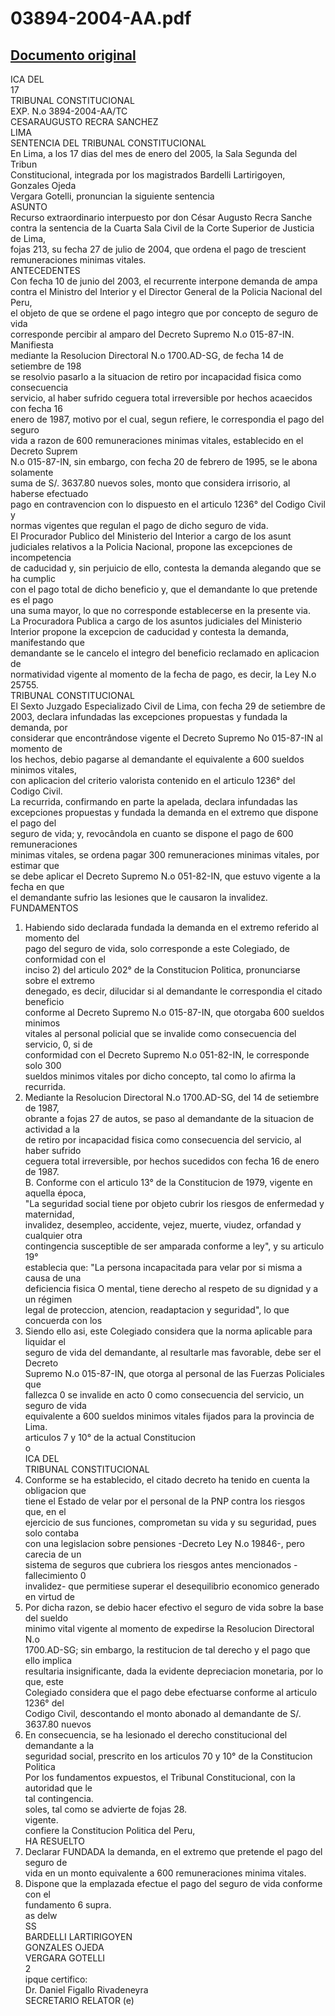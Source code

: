 
03894-2004-AA.pdf
=================
  
[Documento original](https://tc.gob.pe/jurisprudencia/2005/03894-2004-AA.pdf)  
---  
ICA DEL  
17  
TRIBUNAL CONSTITUCIONAL  
EXP. N.o 3894-2004-AA/TC  
CESARAUGUSTO RECRA SANCHEZ  
LIMA  
SENTENCIA DEL TRIBUNAL CONSTITUCIONAL  
En Lima, a los 17 dias del mes de enero del 2005, la Sala Segunda del Tribun  
Constitucional, integrada por los magistrados Bardelli Lartirigoyen, Gonzales Ojeda  
Vergara Gotelli, pronuncian la siguiente sentencia  
ASUNTO  
Recurso extraordinario interpuesto por don César Augusto Recra Sanche  
contra la sentencia de la Cuarta Sala Civil de la Corte Superior de Justicia de Lima,  
fojas 213, su fecha 27 de julio de 2004, que ordena el pago de trescient  
remuneraciones minimas vitales.  
ANTECEDENTES  
Con fecha 10 de junio del 2003, el recurrente interpone demanda de ampa  
contra el Ministro del Interior y el Director General de la Policia Nacional del Peru,  
el objeto de que se ordene el pago integro que por concepto de seguro de vida  
corresponde percibir al amparo del Decreto Supremo N.o 015-87-IN. Manifiesta  
mediante la Resolucion Directoral N.o 1700.AD-SG, de fecha 14 de setiembre de 198  
se resolvio pasarlo a la situacion de retiro por incapacidad fisica como consecuencia  
servicio, al haber sufrido ceguera total irreversible por hechos acaecidos con fecha 16  
enero de 1987, motivo por el cual, segun refiere, le correspondia el pago del seguro  
vida a razon de 600 remuneraciones minimas vitales, establecido en el Decreto Suprem  
N.o 015-87-IN, sin embargo, con fecha 20 de febrero de 1995, se le abona solamente  
suma de S/. 3637.80 nuevos soles, monto que considera irrisorio, al haberse efectuado  
pago en contravencion con lo dispuesto en el articulo 1236° del Codigo Civil y  
normas vigentes que regulan el pago de dicho seguro de vida.  
El Procurador Publico del Ministerio del Interior a cargo de los asunt  
judiciales relativos a la Policia Nacional, propone las excepciones de incompetencia  
de caducidad y, sin perjuicio de ello, contesta la demanda alegando que se ha cumplic  
con el pago total de dicho beneficio y, que el demandante lo que pretende es el pago  
una suma mayor, lo que no corresponde establecerse en la presente via.  
La Procuradora Publica a cargo de los asuntos judiciales del Ministerio  
Interior propone la excepcion de caducidad y contesta la demanda, manifestando que  
demandante se le cancelo el integro del beneficio reclamado en aplicacion de  
normatividad vigente al momento de la fecha de pago, es decir, la Ley N.o 25755.  
TRIBUNAL CONSTITUCIONAL  
El Sexto Juzgado Especializado Civil de Lima, con fecha 29 de setiembre de  
2003, declara infundadas las excepciones propuestas y fundada la demanda, por  
considerar que encontrândose vigente el Decreto Supremo No 015-87-IN al momento de  
los hechos, debio pagarse al demandante el equivalente a 600 sueldos minimos vitales,  
con aplicacion del criterio valorista contenido en el articulo 1236° del Codigo Civil.  
La recurrida, confirmando en parte la apelada, declara infundadas las  
excepciones propuestas y fundada la demanda en el extremo que dispone el pago del  
seguro de vida; y, revocândola en cuanto se dispone el pago de 600 remuneraciones  
minimas vitales, se ordena pagar 300 remuneraciones minimas vitales, por estimar que  
se debe aplicar el Decreto Supremo N.o 051-82-IN, que estuvo vigente a la fecha en que  
el demandante sufrio las lesiones que le causaron la invalidez.  
FUNDAMENTOS  
1. Habiendo sido declarada fundada la demanda en el extremo referido al momento del  
pago del seguro de vida, solo corresponde a este Colegiado, de conformidad con el  
inciso 2) del articulo 202° de la Constitucion Politica, pronunciarse sobre el extremo  
denegado, es decir, dilucidar si al demandante le correspondia el citado beneficio  
conforme al Decreto Supremo N.o 015-87-IN, que otorgaba 600 sueldos minimos  
vitales al personal policial que se invalide como consecuencia del servicio, 0, si de  
conformidad con el Decreto Supremo N.o 051-82-IN, le corresponde solo 300  
sueldos minimos vitales por dicho concepto, tal como lo afirma la recurrida.  
2. Mediante la Resolucion Directoral N.o 1700.AD-SG, del 14 de setiembre de 1987,  
obrante a fojas 27 de autos, se paso al demandante de la situacion de actividad a la  
de retiro por incapacidad fisica como consecuencia del servicio, al haber sufrido  
ceguera total irreversible, por hechos sucedidos con fecha 16 de enero de 1987.  
B. Conforme con el articulo 13° de la Constitucion de 1979, vigente en aquella época,  
"La seguridad social tiene por objeto cubrir los riesgos de enfermedad y maternidad,  
invalidez, desempleo, accidente, vejez, muerte, viudez, orfandad y cualquier otra  
contingencia susceptible de ser amparada conforme a ley", y su articulo 19°  
establecia que: "La persona incapacitada para velar por si misma a causa de una  
deficiencia fisica O mental, tiene derecho al respeto de su dignidad y a un régimen  
legal de proteccion, atencion, readaptacion y seguridad", lo que concuerda con los  
4. Siendo ello asi, este Colegiado considera que la norma aplicable para liquidar el  
seguro de vida del demandante, al resultarle mas favorable, debe ser el Decreto  
Supremo N.o 015-87-IN, que otorga al personal de las Fuerzas Policiales que  
fallezca 0 se invalide en acto 0 como consecuencia del servicio, un seguro de vida  
equivalente a 600 sueldos minimos vitales fijados para la provincia de Lima.  
articulos 7 y 10° de la actual Constitucion  
o  
ICA DEL  
TRIBUNAL CONSTITUCIONAL  
5. Conforme se ha establecido, el citado decreto ha tenido en cuenta la obligacion que  
tiene el Estado de velar por el personal de la PNP contra los riesgos que, en el  
ejercicio de sus funciones, comprometan su vida y su seguridad, pues solo contaba  
con una legislacion sobre pensiones -Decreto Ley N.o 19846-, pero carecia de un  
sistema de seguros que cubriera los riesgos antes mencionados -fallecimiento 0  
invalidez- que permitiese superar el desequilibrio economico generado en virtud de  
6. Por dicha razon, se debio hacer efectivo el seguro de vida sobre la base del sueldo  
minimo vital vigente al momento de expedirse la Resolucion Directoral N.o  
1700.AD-SG; sin embargo, la restitucion de tal derecho y el pago que ello implica  
resultaria insignificante, dada la evidente depreciacion monetaria, por lo que, este  
Colegiado considera que el pago debe efectuarse conforme al articulo 1236° del  
Codigo Civil, descontando el monto abonado al demandante de S/. 3637.80 nuevos  
7. En consecuencia, se ha lesionado el derecho constitucional del demandante a la  
seguridad social, prescrito en los articulos 70 y 10° de la Constitucion Politica  
Por los fundamentos expuestos, el Tribunal Constitucional, con la autoridad que le  
tal contingencia.  
soles, tal como se advierte de fojas 28.  
vigente.  
confiere la Constitucion Politica del Peru,  
HA RESUELTO  
1. Declarar FUNDADA la demanda, en el extremo que pretende el pago del seguro de  
vida en un monto equivalente a 600 remuneraciones minima vitales.  
2. Dispone que la emplazada efectue el pago del seguro de vida conforme con el  
fundamento 6 supra.  
as delw  
SS  
BARDELLI LARTIRIGOYEN  
GONZALES OJEDA  
VERGARA GOTELLI  
2  
ipque certifico:  
Dr. Daniel Figallo Rivadeneyra  
SECRETARIO RELATOR (e)